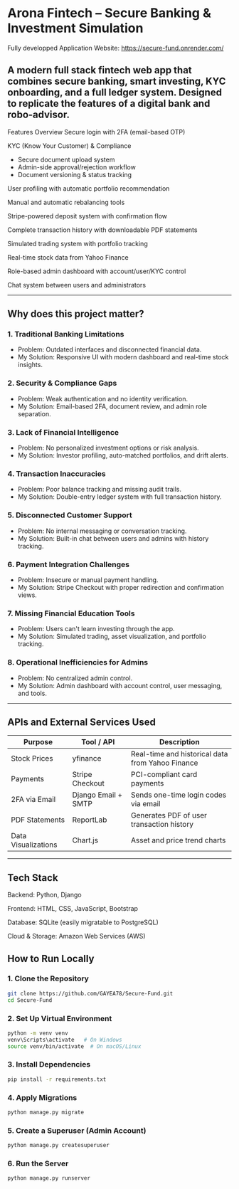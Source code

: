 # Arona Fintech – Secure Banking & Investment Simulation


Fully developped Application Website: https://secure-fund.onrender.com/ 



## A modern full stack fintech web app that combines secure banking, smart investing, KYC onboarding, and a full ledger system. Designed to replicate the features of a digital bank and robo-advisor.

Features Overview
Secure login with 2FA (email-based OTP)

 KYC (Know Your Customer) & Compliance
- Secure document upload system
- Admin-side approval/rejection workflow
- Document versioning & status tracking

User profiling with automatic portfolio recommendation

Manual and automatic rebalancing tools

Stripe-powered deposit system with confirmation flow

Complete transaction history with downloadable PDF statements

Simulated trading system with portfolio tracking

Real-time stock data from Yahoo Finance

Role-based admin dashboard with account/user/KYC control

Chat system between users and administrators

---

## Why does this project matter?

### 1. Traditional Banking Limitations
- Problem: Outdated interfaces and disconnected financial data.
- My Solution: Responsive UI with modern dashboard and real-time stock insights.

### 2. Security & Compliance Gaps
- Problem: Weak authentication and no identity verification.
- My Solution: Email-based 2FA,  document review, and admin role separation.

### 3. Lack of Financial Intelligence
- Problem: No personalized investment options or risk analysis.
- My Solution: Investor profiling, auto-matched portfolios, and drift alerts.

### 4. Transaction Inaccuracies
- Problem: Poor balance tracking and missing audit trails.
- My Solution: Double-entry ledger system with full transaction history.

### 5. Disconnected Customer Support
- Problem: No internal messaging or conversation tracking.
- My Solution: Built-in chat between users and admins with history tracking.

### 6. Payment Integration Challenges
- Problem: Insecure or manual payment handling.
- My Solution: Stripe Checkout with proper redirection and confirmation views.

### 7. Missing Financial Education Tools
- Problem: Users can't learn investing through the app.
- My Solution: Simulated trading, asset visualization, and portfolio tracking.

### 8. Operational Inefficiencies for Admins
- Problem: No centralized admin control.
- My Solution: Admin dashboard with account control, user messaging, and  tools.

---

## APIs and External Services Used

| Purpose                          | Tool / API             | Description                                          |
|----------------------------------|-------------------------|------------------------------------------------------|
| Stock Prices                     | yfinance                | Real-time and historical data from Yahoo Finance     |
| Payments                         | Stripe Checkout         | PCI-compliant card payments                          |
| 2FA via Email                    | Django Email + SMTP     | Sends one-time login codes via email                 |
| PDF Statements                   | ReportLab               | Generates PDF of user transaction history            |
| Data Visualizations              | Chart.js                | Asset and price trend charts                         |

---
## Tech Stack
Backend: Python, Django

Frontend: HTML, CSS, JavaScript, Bootstrap

Database: SQLite (easily migratable to PostgreSQL)

Cloud & Storage: Amazon Web Services (AWS)
## How to Run Locally

### 1. Clone the Repository

```bash
git clone https://github.com/GAYEA78/Secure-Fund.git
cd Secure-Fund
```

### 2. Set Up Virtual Environment

```bash
python -m venv venv
venv\Scripts\activate   # On Windows
source venv/bin/activate  # On macOS/Linux
```

### 3. Install Dependencies

```bash
pip install -r requirements.txt
```

### 4. Apply Migrations

```bash
python manage.py migrate
```

### 5. Create a Superuser (Admin Account)

```bash
python manage.py createsuperuser
```

### 6. Run the Server
```bash
python manage.py runserver
```

